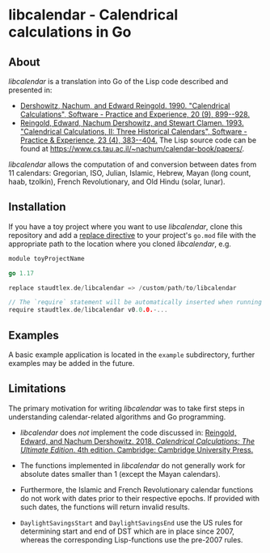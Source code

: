 # libcalendar - Calendrical calculations in Go

## About
_libcalendar_ is a translation into Go of the Lisp code described and presented in: 

- [Dershowitz, Nachum, and Edward Reingold. 1990. "Calendrical Calculations", Software - Practice and Experience, 20 (9), 899--928.](https://citeseerx.ist.psu.edu/viewdoc/summary?doi=10.1.1.17.4274)
- [Reingold, Edward, Nachum Dershowitz, and Stewart Clamen. 1993. "Calendrical Calculations, II: Three Historical Calendars", Software - Practice & Experience, 23 (4), 383--404.](https://citeseerx.ist.psu.edu/viewdoc/summary?doi=10.1.1.13.9215) The Lisp source code can be found at https://www.cs.tau.ac.il/~nachum/calendar-book/papers/.

_libcalendar_ allows the computation of and conversion between dates from 11 calendars: Gregorian, ISO, Julian, Islamic, Hebrew, Mayan (long count, haab, tzolkin), French Revolutionary, and Old Hindu (solar, lunar).

## Installation

If you have a toy project where you want to use _libcalendar_, clone this repository and add a [replace directive](https://go.dev/ref/mod#go-mod-file-replace) to your project's `go.mod` file with the appropriate path to the location where you cloned _libcalendar_, e.g.

```go
module toyProjectName

go 1.17

replace staudtlex.de/libcalendar => /custom/path/to/libcalendar

// The `require` statement will be automatically inserted when running `go mod tidy`. No need to add it manually
require staudtlex.de/libcalendar v0.0.0.-...
```

## Examples
A basic example application is located in the `example` subdirectory, further examples may be added in the future.

## Limitations
The primary motivation for writing _libcalendar_ was to take first steps in understanding calendar-related algorithms and Go programming. 

- _libcalendar_ does _not_ implement the code discussed in: [Reingold, Edward, and Nachum Dershowitz. 2018. _Calendrical Calculations: The Ultimate Edition_. 4th edition. Cambridge: Cambridge University Press.](https://www.cambridge.org/de/academic/subjects/computer-science/computing-general-interest/calendrical-calculations-ultimate-edition-4th-edition?format=PB&isbn=9781107683167)

- The functions implemented in _libcalendar_ do not generally work for absolute dates smaller than 1 (except the Mayan calendars). 

- Furthermore, the Islamic and French Revolutionary calendar functions do not work with dates prior to their respective epochs. If provided with such dates, the functions will return invalid results.

- `DaylightSavingsStart` and `DaylightSavingsEnd` use the US rules for determining start and end of DST which are in place since 2007, whereas the corresponding Lisp-functions use the pre-2007 rules.
